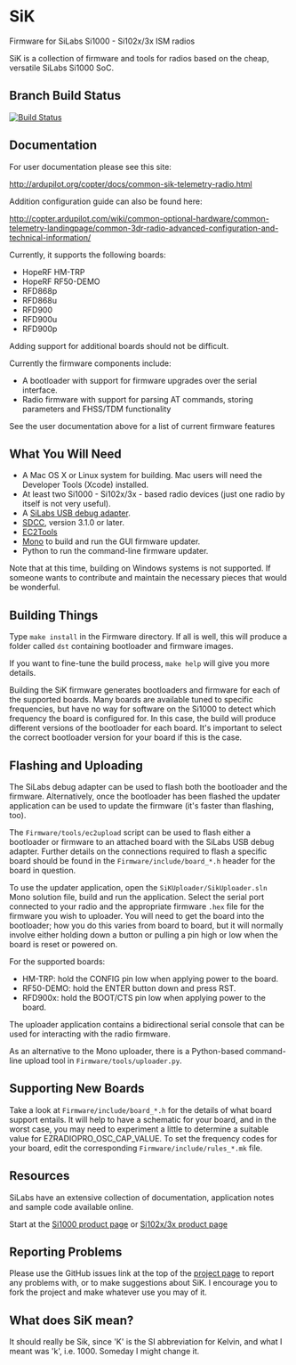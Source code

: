 SiK
=====
Firmware for SiLabs Si1000 - Si102x/3x ISM radios

SiK is a collection of firmware and tools for radios based on the cheap, versatile SiLabs Si1000 SoC.

## Branch Build Status
[![Build Status](http://jenkins.hovo.id.au/buildStatus/icon?job=SiK)](http://jenkins.hovo.id.au/job/SiK/)

## Documentation
For user documentation please see this site:

http://ardupilot.org/copter/docs/common-sik-telemetry-radio.html

Addition configuration guide can also be found here:

http://copter.ardupilot.com/wiki/common-optional-hardware/common-telemetry-landingpage/common-3dr-radio-advanced-configuration-and-technical-information/

Currently, it supports the following boards:

 - HopeRF HM-TRP
 - HopeRF RF50-DEMO
 - RFD868p
 - RFD868u
 - RFD900
 - RFD900u
 - RFD900p

Adding support for additional boards should not be difficult.

Currently the firmware components include:

 - A bootloader with support for firmware upgrades over the serial interface.
 - Radio firmware with support for parsing AT commands, storing parameters and FHSS/TDM functionality

See the user documentation above for a list of current firmware features

## What You Will Need

 - A Mac OS X or Linux system for building.  Mac users will need the Developer Tools (Xcode) installed.
 - At least two Si1000 - Si102x/3x - based radio devices (just one radio by itself is not very useful).
 - A [SiLabs USB debug adapter](http://www.silabs.com/products/mcu/Pages/USBDebug.aspx).
 - [SDCC](http://sdcc.sourceforge.net/), version 3.1.0 or later.
 - [EC2Tools](http://github.com/tridge/ec2)
 - [Mono](http://www.mono-project.com/) to build and run the GUI firmware updater.
 - Python to run the command-line firmware updater.

Note that at this time, building on Windows systems is not supported.  If someone wants to contribute and maintain the necessary pieces that would be wonderful.

## Building Things

Type `make install` in the Firmware directory.  If all is well, this will produce a folder called `dst` containing bootloader and firmware images.

If you want to fine-tune the build process, `make help` will give you more details.

Building the SiK firmware generates bootloaders and firmware for each of the supported boards. Many boards are available tuned to specific frequencies, but have no way for software on the Si1000 to detect which frequency the board is configured for. In this case, the build will produce different versions of the bootloader for each board. It's important to select the correct bootloader version for your board if this is the case.

## Flashing and Uploading

The SiLabs debug adapter can be used to flash both the bootloader and the firmware. Alternatively, once the bootloader has been flashed the updater application can be used to update the firmware (it's faster than flashing, too).

The `Firmware/tools/ec2upload` script can be used to flash either a bootloader or firmware to an attached board with the SiLabs USB debug adapter.  Further details on the connections required to flash a specific board should be found in the `Firmware/include/board_*.h` header for the board in question.

To use the updater application, open the `SiKUploader/SikUploader.sln` Mono solution file, build and run the application. Select the serial port connected to your radio and the appropriate firmware `.hex` file for the firmware you wish to uploader.  You will need to get the board into the bootloader; how you do this varies from board to board, but it will normally involve either holding down a button or pulling a pin high or low when the board is reset or powered on. 

For the supported boards:

 - HM-TRP: hold the CONFIG pin low when applying power to the board.
 - RF50-DEMO: hold the ENTER button down and press RST.
 - RFD900x: hold the BOOT/CTS pin low when applying power to the board.

The uploader application contains a bidirectional serial console that can be used for interacting with the radio firmware.

As an alternative to the Mono uploader, there is a Python-based command-line upload tool in `Firmware/tools/uploader.py`.

## Supporting New Boards

Take a look at `Firmware/include/board_*.h` for the details of what board support entails.  It will help to have a schematic for your board, and in the worst case, you may need to experiment a little to determine a suitable value for EZRADIOPRO_OSC_CAP_VALUE.  To set the frequency codes for your board, edit the corresponding `Firmware/include/rules_*.mk` file.

## Resources

SiLabs have an extensive collection of documentation, application notes and sample code available online.

Start at the [Si1000 product page](http://www.silabs.com/products/wireless/wirelessmcu/Pages/Si1000.aspx) or [Si102x/3x product page](http://www.silabs.com/products/wireless/wirelessmcu/Pages/Si102x-3x.aspx)

## Reporting Problems

Please use the GitHub issues link at the top of the [project page](http://github.com/tridge/SiK) to report any problems with, or to make suggestions about SiK.  I encourage you to fork the project and make whatever use you may of it.

## What does SiK mean?

It should really be Sik, since 'K' is the SI abbreviation for Kelvin, and what I meant was 'k', i.e. 1000.  Someday I might change it.
